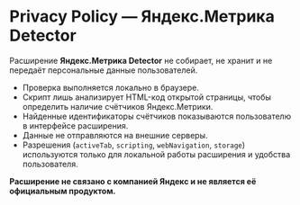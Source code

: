 # Privacy Policy — Яндекс.Метрика Detector

Расширение **Яндекс.Метрика Detector** не собирает, не хранит и не передаёт персональные данные пользователей.

- Проверка выполняется локально в браузере.
- Скрипт лишь анализирует HTML-код открытой страницы, чтобы определить наличие счётчиков Яндекс.Метрики.
- Найденные идентификаторы счётчиков показываются пользователю в интерфейсе расширения.
- Данные не отправляются на внешние серверы.
- Разрешения (`activeTab`, `scripting`, `webNavigation`, `storage`) используются только для локальной работы расширения и удобства пользователя.

**Расширение не связано с компанией Яндекс и не является её официальным продуктом.**
